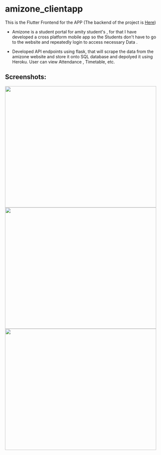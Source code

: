 # amizone_clientapp
This is the Flutter Frontend for the APP (The backend of the project is [Here](https://github.com/NeelParihar/amizone-backend))

- Amizone is a student portal for amity student's , for that I have developed a cross platform mobile app so the Students don't have to go to the website and repeatedly login to access necessary Data .

- Developed API endpoints using flask, that will scrape the data from the amizone website and store it onto SQL database and depolyed it using Heroku. User can view Attendance , Timetable, etc. 

## Screenshots:
<img src="login.png" height="400" width="500" >

<img src="home.png" height="400" width="500" >

<img src="timetable.png" height="400" width="500" >
